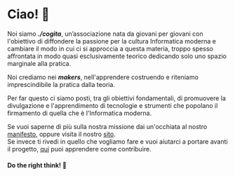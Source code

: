 # Ciao! 👋

Noi siamo ***./cogita***, un’associazione nata da giovani per giovani con l'obiettivo di diffondere la passione
per la cultura Informatica moderna e cambiare il modo in cui ci si approccia a questa materia, troppo spesso
affrontata in modo quasi esclusivamente teorico dedicando solo uno spazio marginale alla pratica.

Noi crediamo nei ***makers***, nell'apprendere costruendo e riteniamo imprescindibile la pratica dalla teoria. 

Per far questo ci siamo posti, tra gli obiettivi fondamentali, di promuovere la divulgazione e l'apprendimento
di tecnologie e strumenti che popolano il firmamento di quella che è l'Informatica moderna.

Se vuoi saperne di più sulla nostra missione dai un'occhiata al nostro [manifesto](https://github.com/cogita-it/manifesto), oppure visita il nostro [sito](https://www.cogita.it).  
Se invece ti rivedi in quello che vogliamo fare e vuoi aiutarci a portare avanti il progetto, [qui](https://github.com/cogita-it/.github/blob/main/profile/CONTRIBUTING.md) puoi apprendere come contribuire.

#### Do the right think! 🚀

